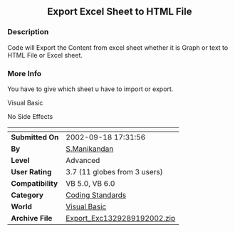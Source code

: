 ﻿<div align="center">

## Export Excel Sheet to HTML File


</div>

### Description

Code will Export the Content from excel sheet whether it is Graph or text to HTML File or Excel sheet.
 
### More Info
 
You have to give which sheet u have to import or export.

Visual Basic

No Side Effects


<span>             |<span>
---                |---
**Submitted On**   |2002-09-18 17:31:56
**By**             |[S\.Manikandan](https://github.com/Planet-Source-Code/PSCIndex/blob/master/ByAuthor/s-manikandan.md)
**Level**          |Advanced
**User Rating**    |3.7 (11 globes from 3 users)
**Compatibility**  |VB 5\.0, VB 6\.0
**Category**       |[Coding Standards](https://github.com/Planet-Source-Code/PSCIndex/blob/master/ByCategory/coding-standards__1-43.md)
**World**          |[Visual Basic](https://github.com/Planet-Source-Code/PSCIndex/blob/master/ByWorld/visual-basic.md)
**Archive File**   |[Export\_Exc1329289192002\.zip](https://github.com/Planet-Source-Code/s-manikandan-export-excel-sheet-to-html-file__1-39113/archive/master.zip)








